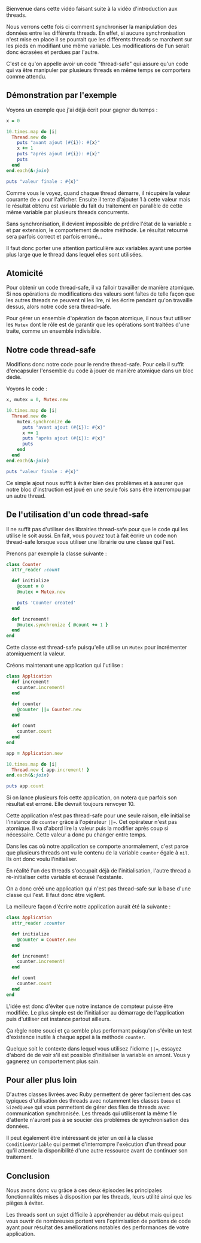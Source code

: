 Bienvenue dans cette vidéo faisant suite à la vidéo d'introduction aux threads.

Nous verrons cette fois ci comment synchroniser la manipulation des données entre les différents threads. En effet, si aucune synchronisation n'est mise en place il se pourrait que les différents threads se marchent sur les pieds en modifiant une même variable. Les modifications de l'un serait donc écrasées et perdues par l'autre.

C'est ce qu'on appelle avoir un code "thread-safe" qui assure qu'un code qui va être manipuler par plusieurs threads en même temps se comportera comme attendu.

## Démonstration par l'exemple ##

Voyons un exemple que j'ai déjà écrit pour gagner du temps :

```ruby
x = 0

10.times.map do |i|
  Thread.new do
    puts "avant ajout (#{i}): #{x}"
    x += 1
    puts "après ajout (#{i}): #{x}"
    puts
  end
end.each(&:join)

puts "valeur finale : #{x}"
```

Comme vous le voyez, quand chaque thread démarre, il récupère la valeur courante de `x` pour l'afficher. Ensuite il tente d'ajouter 1 à cette valeur mais le résultat obtenu est variable du fait du traitement en parallèle de cette même variable par plusieurs threads concurrents.

Sans synchronisation, il devient impossible de prédire l'état de la variable `x` et par extension, le comportement de notre méthode. Le résultat retourné sera parfois correct et parfois erroné…

Il faut donc porter une attention particulière aux variables ayant une portée plus large que le thread dans lequel elles sont utilisées.

## Atomicité ##

Pour obtenir un code thread-safe, il va falloir travailler de manière atomique. Si nos opérations de modifications des valeurs sont faîtes de telle façon que les autres threads ne peuvent ni les lire, ni les écrire pendant qu'on travaille dessus, alors notre code sera thread-safe.

Pour gérer un ensemble d'opération de façon atomique, il nous faut utiliser les `Mutex` dont le rôle est de garantir que les opérations sont traitées d'une traite, comme un ensemble indivisible.

## Notre code thread-safe ##

Modifions donc notre code pour le rendre thread-safe. Pour cela il suffit d'encapsuler l'ensemble du code à jouer de manière atomique dans un bloc dédié.

Voyons le code :

```ruby
x, mutex = 0, Mutex.new

10.times.map do |i|
  Thread.new do
    mutex.synchronize do
      puts "avant ajout (#{i}): #{x}"
      x += 1
      puts "après ajout (#{i}): #{x}"
      puts
    end
  end
end.each(&:join)

puts "valeur finale : #{x}"
```

Ce simple ajout nous suffit à éviter bien des problèmes et à assurer que notre bloc d'instruction est joué en une seule fois sans être interrompu par un autre thread.

## De l'utilisation d'un code thread-safe ##

Il ne suffit pas d'utiliser des librairies thread-safe pour que le code qui les utilise le soit aussi. En fait, vous pouvez tout à fait écrire un code non thread-safe lorsque vous utiliser une librairie ou une classe qui l'est.

Prenons par exemple la classe suivante :

```ruby
class Counter
  attr_reader :count

  def initialize
    @count = 0
    @mutex = Mutex.new

    puts 'Counter created'
  end

  def increment!
    @mutex.synchronize { @count += 1 }
  end
end
```

Cette classe est thread-safe puisqu'elle utilise un `Mutex` pour incrémenter atomiquement la valeur.

Créons maintenant une application qui l'utilise :

```ruby
class Application
  def increment!
    counter.increment!
  end

  def counter
    @counter ||= Counter.new
  end

  def count
    counter.count
  end
end

app = Application.new

10.times.map do |i|
  Thread.new { app.increment! }
end.each(&:join)

puts app.count
```

Si on lance plusieurs fois cette application, on notera que parfois son résultat est erroné. Elle devrait toujours renvoyer 10.

Cette application n'est pas thread-safe pour une seule raison, elle initialise l'instance de `counter` grâce à l'opérateur `||=`. Cet opérateur n'est pas atomique. Il va d'abord lire la valeur puis la modifier après coup si nécessaire. Cette valeur a donc pu changer entre temps.

Dans les cas où notre application se comporte anormalement, c'est parce que plusieurs threads ont vu le contenu de la variable `counter` égale à `nil`. Ils ont donc voulu l'initialiser.

En réalité l'un des threads s'occupait déjà de l'initialisation, l'autre thread a ré-initialiser cette variable et écrasé l'existante.

On a donc créé une application qui n'est pas thread-safe sur la base d'une classe qui l'est. Il faut donc être vigilent.

La meilleure façon d'écrire notre application aurait été la suivante :

```ruby
class Application
  attr_reader :counter

  def initialize
    @counter = Counter.new
  end

  def increment!
    counter.increment!
  end

  def count
    counter.count
  end
end
```

L'idée est donc d'éviter que notre instance de compteur puisse être modifiée. Le plus simple est de l'initialiser au démarrage de l'application puis d'utiliser cet instance partout ailleurs.

Ça règle notre souci et ça semble plus performant puisqu'on s'évite un test d'existence inutile à chaque appel à la méthode `counter`.

Quelque soit le contexte dans lequel vous utilisez l'idiome `||=`, essayez d'abord de de voir s'il est possible d'initialiser la variable en amont. Vous y gagnerez un comportement plus sain.

## Pour aller plus loin ##

D'autres classes livrées avec Ruby permettent de gérer facilement des cas typiques d'utilisation des threads avec notamment les classes `Queue` et `SizedQueue` qui vous permettent de gérer des files de threads avec communication synchronisée. Les threads qui utiliseront la même file d'attente n'auront pas à se soucier des problèmes de synchronisation des données.

Il peut également être intéressant de jeter un œil à la classe `ConditionVariable` qui permet d'interrompre l'exécution d'un thread pour qu'il attende la disponibilité d'une autre ressource avant de continuer son traitement.

## Conclusion ##

Nous avons donc vu grâce à ces deux épisodes les principales fonctionnalités mises à disposition par les threads, leurs utilité ainsi que les pièges à éviter.

Les threads sont un sujet difficile à appréhender au début mais qui peut vous ouvrir de nombreuses portent vers l'optimisation de portions de code ayant pour résultat des améliorations notables des performances de votre application.
